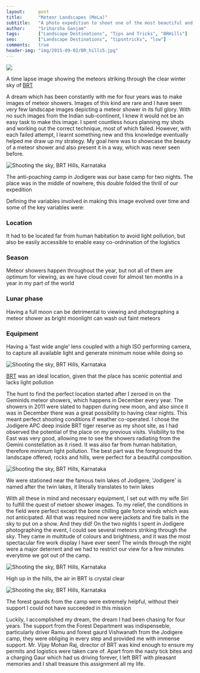 ```yaml
---
layout:     post
title:      "Meteor Landscapes (MeLa)"
subtitle:   "A photo expedition to shoot one of the most beautiful and seldom witnessed natural wonders!"
author:     "Sriharsha Ganjam"
tags:       ["Landscape Destinations", "Tips and Tricks", "BRHills"]
seo:		["Landscape Destinations", "tipsntricks", "lsw"]
comments:   true
header-img: "img/2015-09-02/BR_hills5.jpg"
---
```


<img src="{{ site.baseurl }}/img/2015-09-02/BR_hills1.gif">

<p>A time lapse image showing the meteors striking through the clear winter sky of <a href="http://www.wilderhood.com/destination/BR%20Hills" target="_blank">BRT</a></p>

<p>A dream which has been constantly with me for four years was to make images of meteor showers. Images of this kind are rare and I have seen very few landscape images depicting a meteor shower in its full glory. With no such images from the Indian sub-continent, I knew it would not be an easy task to make this image. I spent countless hours planning my shots and working out the correct technique, most of which failed. However, with each failed attempt, I learnt something new and this knowledge eventually helped me draw up my strategy. My goal here was to showcase the beauty of a meteor shower and also present it in a way, which was never seen before. </p>

<img src="{{ site.baseurl }}/img/2015-09-02/BR_hills2.jpg" alt="Shooting the sky, BRT Hills, Karnataka">

<p>The anti-poaching camp in Jodigere was our base camp for two nights. The place was in the middle of nowhere, this double folded the thrill of our expedition</p>

<p> Defining the variables involved in making this image evolved over time and some of the key variables were:</p>

<p><h3>Location</h3> It had to be located far from human habitation to avoid light pollution, but also be easily accessible to enable easy co-ordnination of the logistics</p>

<p><h3>Season</h3> Meteor showers happen throughout the year, but not all of them are optimum for viewing, as we have cloud cover for almost ten months in a year in my part of the world</p>

<p><h3>Lunar phase</h3> Having a full moon can be detrimental to viewing and photographing a meteor shower as bright moonlight can wash out faint meteors</p>

<p><h3>Equipment</h3> Having a 'fast wide angle' lens coupled with a high ISO performing camera, to capture all available light and generate minimum noise while doing so</p>

<img src="{{ site.baseurl }}/img/2015-09-02/BR_hills3.jpg" alt="Shooting the sky, BRT Hills, Karnataka">

<p> <a href="http://www.wilderhood.com/destination/BR%20Hills" target="_blank">BRT</a> was an ideal location, given that the place has scenic potential and lacks light pollution</p>

<p>The hunt to find the perfect location started after I zeroed in on the Geminids meteor showers, which happens in December every year. The showers in 2011 were slated to happen during new moon, and also since it was in December there was a great possibility to having clear nights. This meant perfect shooting conditions if weather co-operated. I chose the Jodigere APC deep inside BRT tiger reserve as my shoot site, as I had observed the potential of the place on my previous visits. Visibility to the East was very good, allowing me to see the showers radiating from the Gemini constellation as it rised. It was also far from human habitation, therefore minimum light pollution. The best part was the foreground the landscape offered, rocks and hills, were perfect for a beautiful composition.</p>

<img src="{{ site.baseurl }}/img/2015-09-02/BR_hills4.jpg" alt="Shooting the sky, BRT Hills, Karnataka">

<p>We were stationed near the famous twin lakes of Jodigere, 'Jodigere' is named after the twin lakes, it literally translates to twin lakes</p>

<p>With all these in mind and necessary equipment, I set out with my wife Siri to fulfill the quest of metoer shower images. To my relief, the conditions in the field were perfect except the bone chilling gale force winds which was not anticipated. All that was required now were jackets and fire balls in the sky to put on a show. And they did! On the two nights I spent in Jodigere photographing the event, I could see several meteors striking through the sky. They came in multitude of colours and brightness, and it was the most spectacular fire work display I have ever seen! The winds through the night were a major deterrent and we had to restrict our view for a few minutes everytime we got out of the camp.</p>

<img src="{{ site.baseurl }}/img/2015-09-02/BR_hills5.jpg" alt="Shooting the sky, BRT Hills, Karnataka">

<p>High up in the hills, the air in BRT is crystal clear</p>

<img src="{{ site.baseurl }}/img/2015-09-02/BR_hills6.jpg" alt="Shooting the sky, BRT Hills, Karnataka">

<p>The forest gaurds from the camp were extremely helpful, without their support I could not have succeeded in this mission</p>

<p>Luckily, I accomplished my dream, the dream I had been chasing for four years. The support from the Forest Department was indispenseble, particularly driver Ramu and forest gaurd Vishwanath from the Jodigere camp, they were obliging in every step and provided me with immense support. Mr. Vijay Mohan Raj, director of BRT was kind enough to ensure my permits and logistics were taken care of. Apart from the nasty tick bites and a charging Gaur which had us driving forever, I left BRT with pleasant memories and I shall treasure this assignment all my life.</p>